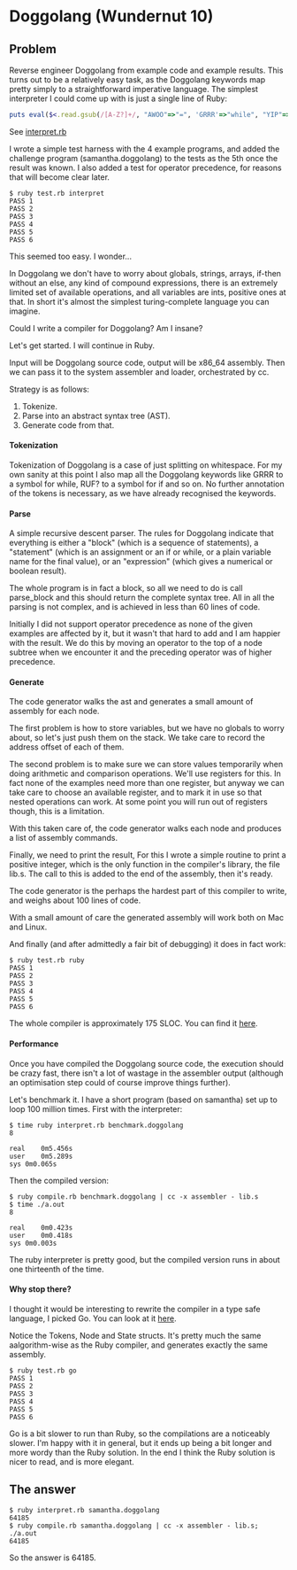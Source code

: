 # Doggolang (Wundernut 10)

## Problem

Reverse engineer Doggolang from example code and example results. This turns out to be a relatively easy task, as the Doggolang keywords map pretty simply to a straightforward imperative language. The simplest interpreter I could come up with is just a single line of Ruby:

```ruby
puts eval($<.read.gsub(/[A-Z?]+/, "AWOO"=>"=", 'GRRR'=>"while", "YIP"=>"<", "BOW"=>"do", "RUF?"=>"if", "YAP"=>">", "VUH"=>"then", "BARK"=>"-", "ROWH"=>"else", "WOOF"=>"+", "ARF"=>"*", "ARRUF"=>"end", "BORF"=>"end"))
```

See [interpret.rb](https://github.com/sdsykes/nut-10/blob/master/interpret.rb)

I wrote a simple test harness with the 4 example programs, and added the challenge program (samantha.doggolang) to the tests as the 5th once the result was known. I also added a test for operator precedence, for reasons that will become clear later.

```
$ ruby test.rb interpret
PASS 1
PASS 2
PASS 3
PASS 4
PASS 5
PASS 6
```

This seemed too easy. I wonder...

In Doggolang we don't have to worry about globals, strings, arrays, if-then without an else, any kind of compound expressions, there is an extremely limited set of available operations, and all variables are ints, positive ones at that. In short it's almost the simplest turing-complete language you can imagine.

Could I write a compiler for Doggolang? Am I insane?

Let's get started. I will continue in Ruby.

Input will be Doggolang source code, output will be x86_64 assembly. Then we can pass it to the system assembler and loader, orchestrated by cc.

Strategy is as follows:

1. Tokenize.
2. Parse into an abstract syntax tree (AST).
3. Generate code from that.

#### Tokenization
Tokenization of Doggolang is a case of just splitting on whitespace. For my own sanity at this point I also map all the Doggolang keywords like GRRR to a symbol for while, RUF? to a symbol for if and so on. No further annotation of the tokens is necessary, as we have already recognised the keywords.

#### Parse
A simple recursive descent parser. The rules for Doggolang indicate that everything is either a "block" (which is a sequence of statements), a "statement" (which is an assignment or an if or while, or a plain variable name for the final value), or an "expression" (which gives a numerical or boolean result).

The whole program is in fact a block, so all we need to do is call parse_block and this should return the complete syntax tree. All in all the parsing is not complex, and is achieved in less than 60 lines of code. 

Initially I did not support operator precedence as none of the given examples are affected by it, but it wasn't that hard to add and I am happier with the result. We do this by moving an operator to the top of a node subtree when we encounter it and the preceding operator was of higher precedence.

#### Generate
The code generator walks the ast and generates a small amount of assembly for each node.

The first problem is how to store variables, but we have no globals to worry about, so let's just push them on the stack. We take care to record the address offset of each of them.

The second problem is to make sure we can store values temporarily when doing arithmetic and comparison operations. We'll use registers for this. In fact none of the examples need more than one register, but anyway we can take care to choose an available register, and to mark it in use so that nested operations can work. At some point you will run out of registers though, this is a limitation.

With this taken care of, the code generator walks each node and produces a list of assembly commands.

Finally, we need to print the result, For this I wrote a simple routine to print a positive integer, which is the only function in the compiler's library, the file lib.s. The call to this is added to the end of the assembly, then it's ready.

The code generator is the perhaps the hardest part of this compiler to write, and weighs about 100 lines of code.

With a small amount of care the generated assembly will work both on Mac and Linux.

And finally (and after admittedly a fair bit of debugging) it does in fact work:

```
$ ruby test.rb ruby
PASS 1
PASS 2
PASS 3
PASS 4
PASS 5
PASS 6
```

The whole compiler is approximately 175 SLOC. You can find it [here](https://github.com/sdsykes/nut-10/blob/master/compile.rb).

#### Performance

Once you have compiled the Doggolang source code, the execution should be crazy fast, there isn't a lot of wastage in the assembler output (although an optimisation step could of course improve things further).

Let's benchmark it. I have a short program (based on samantha) set up to loop 100 million times. First with the interpreter:

```
$ time ruby interpret.rb benchmark.doggolang 
8

real	0m5.456s
user	0m5.289s
sys	0m0.065s
```

Then the compiled version:

```
$ ruby compile.rb benchmark.doggolang | cc -x assembler - lib.s
$ time ./a.out
8

real	0m0.423s
user	0m0.418s
sys	0m0.003s
```

The ruby interpreter is pretty good, but the compiled version runs in about one thirteenth of the time.

#### Why stop there?

I thought it would be interesting to rewrite the compiler in a type safe language, I picked Go. You can look at it [here](https://github.com/sdsykes/nut-10/blob/master/compile.go).

Notice the Tokens, Node and State structs. It's pretty much the same aalgorithm-wise as the Ruby compiler, and generates exactly the same assembly.

```
$ ruby test.rb go
PASS 1
PASS 2
PASS 3
PASS 4
PASS 5
PASS 6
```

Go is a bit slower to run than Ruby, so the compilations are a noticeably slower. I'm happy with it in general, but it ends up being a bit longer and more wordy than the Ruby solution. In the end I think the Ruby solution is nicer to read, and is more elegant.

## The answer

```
$ ruby interpret.rb samantha.doggolang 
64185
$ ruby compile.rb samantha.doggolang | cc -x assembler - lib.s; ./a.out
64185
```

So the answer is 64185.
